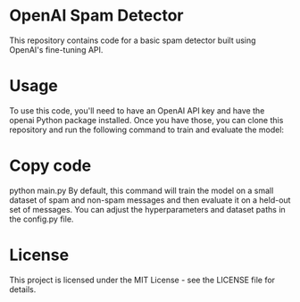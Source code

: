 # OpenAI Spam Detector
This repository contains code for a basic spam detector built using OpenAI's fine-tuning API.

# Usage
To use this code, you'll need to have an OpenAI API key and have the openai Python package installed. Once you have those, you can clone this repository and run the following command to train and evaluate the model:


# Copy code
python main.py
By default, this command will train the model on a small dataset of spam and non-spam messages and then evaluate it on a held-out set of messages. You can adjust the hyperparameters and dataset paths in the config.py file.

# License
This project is licensed under the MIT License - see the LICENSE file for details.
